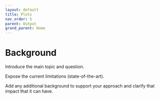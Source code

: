 ```yaml
---
layout: default
title: Plots
nav_order: 5
parent: Output
grand_parent: Home
---
```


# Background

Introduce the main topic and question.

Expose the current limitations (state-of-the-art).

Add any additional background to support your approach and clarify that impact that it can have.
